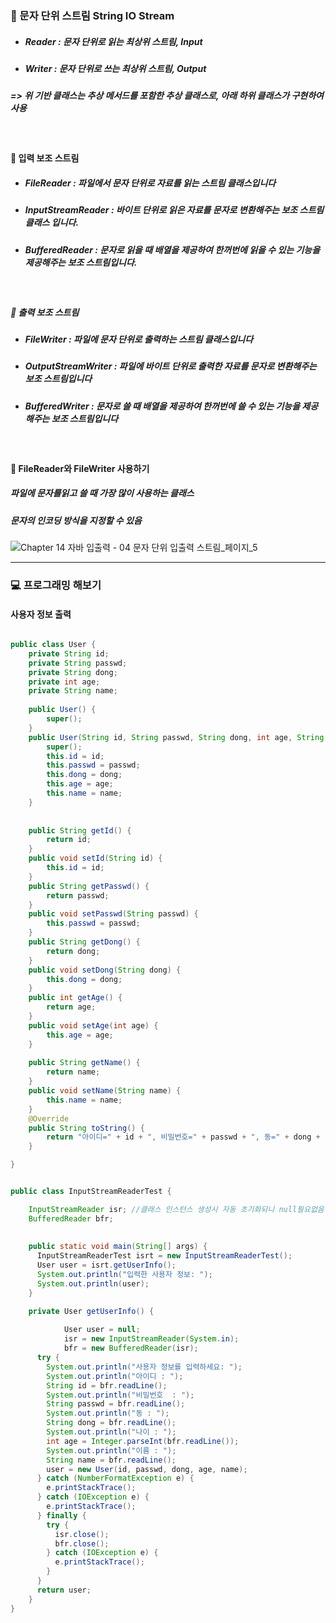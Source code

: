 ### :pushpin: 문자 단위 스트림 String IO Stream
* ##### Reader : 문자 단위로 읽는 최상위 스트림, Input
* ##### Writer : 문자 단위로 쓰는 최상위 스트림, Output
##### => 위 기반 클래스는 추상 메서드를 포함한 추상 클래스로, 아래 하위 클래스가 구현하여 사용 

<br>

#### :round_pushpin: 입력 보조 스트림
* ##### FileReader : 파일에서 문자 단위로 자료를 읽는 스트림 클래스입니다
* ##### InputStreamReader : 바이트 단위로 읽은 자료를 문자로 변환해주는 보조 스트림 클래스 입니다.
* ##### BufferedReader : 문자로 읽을 때 배열을 제공하여 한꺼번에 읽을 수 있는 기능을 제공해주는 보조 스트림입니다.

<br>

##### :round_pushpin: 출력 보조 스트림
* ##### FileWriter : 파일에 문자 단위로 출력하는 스트림 클래스입니다
* ##### OutputStreamWriter : 파일에 바이트 단위로 출력한 자료를 문자로 변환해주는 보조 스트림입니다
* ##### BufferedWriter : 문자로 쓸 때 배열을 제공하여 한꺼번에 쓸 수 있는 기능을 제공해주는 보조 스트림입니다


<br>

#### :round_pushpin: FileReader와 FileWriter 사용하기
##### 파일에 문자를읽고 쓸 때 가장 많이 사용하는 클래스
##### 문자의 인코딩 방식을 지정할 수 있음

![Chapter 14 자바 입출력 - 04 문자 단위 입출력 스트림_페이지_5](https://user-images.githubusercontent.com/74708028/110724091-7a912e80-8258-11eb-9700-346556461fe3.png)


---

### 💻  프로그래밍 해보기
#### 사용자 정보 출력
```java

public class User {
	private String id;
	private String passwd;
	private String dong;
	private int age;
	private String name;
	
	public User() {
		super();
	}
	public User(String id, String passwd, String dong, int age, String name) {
		super();
		this.id = id;
		this.passwd = passwd;
		this.dong = dong;
		this.age = age;
		this.name = name;
	}
	
	
	public String getId() {
		return id;
	}
	public void setId(String id) {
		this.id = id;
	}
	public String getPasswd() {
		return passwd;
	}
	public void setPasswd(String passwd) {
		this.passwd = passwd;
	}
	public String getDong() {
		return dong;
	}
	public void setDong(String dong) {
		this.dong = dong;
	}
	public int getAge() {
		return age;
	}
	public void setAge(int age) {
		this.age = age;
	}
	
	public String getName() {
		return name;
	}
	public void setName(String name) {
		this.name = name;
	}
	@Override
	public String toString() {
		return "아이디=" + id + ", 비밀번호=" + passwd + ", 동=" + dong + ", 나이=" + age + ", 이름="+name;
	}

}

```
```java

public class InputStreamReaderTest {

	InputStreamReader isr; //클래스 인스턴스 생성시 자동 초기화되니 null필요없음
	BufferedReader bfr;
	
	
	public static void main(String[] args) {
      InputStreamReaderTest isrt = new InputStreamReaderTest();
      User user = isrt.getUserInfo();
      System.out.println("입력한 사용자 정보: ");
      System.out.println(user);
	}

	private User getUserInfo() {
		
			User user = null;
			isr = new InputStreamReader(System.in);
			bfr = new BufferedReader(isr);
      try {	
        System.out.println("사용자 정보를 입력하세요: ");
        System.out.println("아이디 : ");
        String id = bfr.readLine();
        System.out.println("비밀번호  : ");
        String passwd = bfr.readLine();
        System.out.println("동 : ");
        String dong = bfr.readLine();
        System.out.println("나이 : ");
        int age = Integer.parseInt(bfr.readLine());
        System.out.println("이름 : ");
        String name = bfr.readLine();
        user = new User(id, passwd, dong, age, name);
      } catch (NumberFormatException e) {
        e.printStackTrace();
      } catch (IOException e) {
        e.printStackTrace();
      } finally {
        try {
          isr.close();
          bfr.close();
        } catch (IOException e) {
          e.printStackTrace();
        }
      }
      return user;
	}
}

```
